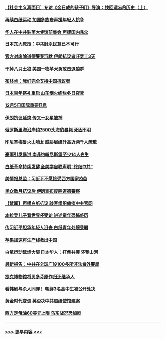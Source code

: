 #### [【社会主义真面目】专访《金日成的孩子们》导演：找回遗忘的历史（上）](../pages/prog202/a103591121.md?t=12052301) 
#### [再续白纸运动 加国多族裔声援年轻人抗争](../pages/prog202/a103591115.md?t=12052301) 
#### [华人在中共驻英大使馆前集会 声援国内民众](../pages/prog202/a103591111.md?t=12052301) 
#### [日本东大教授：中共封杀民意已不可行](../pages/prog202/a103591109.md?t=12052301) 
#### [官方对废除道德警察沉默 伊朗抗议者吁罢工3天](../pages/prog202/a103591039.md?t=12052301) 
#### [干掉八只土狼 美国一牧羊犬勇敢击退狼群](../pages/prog202/a103591035.md?t=12052301) 
#### [布林肯：我们完全支持中国抗议者](../pages/prog202/a103591030.md?t=12052301) 
#### [日本百年祭礼重启 山车烟火绚烂冬日夜空](../pages/prog202/a103591058.md?t=12052301) 
#### [12月5日国际重要讯息](../pages/prog202/a103591047.md?t=12052301) 
#### [伊朗抗议延烧 传又一女星被捕](../pages/prog202/a103590971.md?t=12052301) 
#### [俄罗斯里海沿岸约2500头海豹暴毙 死因不明](../pages/prog202/a103590953.md?t=12052301) 
#### [印尼塞梅鲁火山喷发 威胁层级升高近两千人疏散](../pages/prog202/a103590897.md?t=12052301) 
#### [豪雨引发暴洪 南非约翰尼斯堡至少14人丧生](../pages/prog202/a103590881.md?t=12052301) 
#### [白纸革命持续发酵 全美学自联声明“终结中共”](../pages/prog202/a103590845.md?t=12052301) 
#### [美情报总监：习近平不愿接受西方国家疫苗](../pages/prog202/a103590848.md?t=12052301) 
#### [民众数月抗议后 伊朗宣布废除道德警察](../pages/prog202/a103590741.md?t=12052301) 
#### [【禁闻】声援白纸抗议 骇客组织瘫痪中共官网](../pages/prog202/a103590654.md?t=12052301) 
#### [本拉登儿子看世界杯受访 讲述童年恐怖经历](../pages/prog202/a103590642.md?t=12052301) 
#### [传习近平坦承年轻人沮丧 白纸青年处境受瞩](../pages/prog202/a103590589.md?t=12052301) 
#### [苹果加速将生产线撤出中国](../pages/prog202/a103590587.md?t=12052301) 
#### [白纸运动延烧大阪 日本华人：打倒共匪 还我山河](../pages/prog202/a103590585.md?t=12052301) 
#### [最新报告：中共在全球广设100多所非法海外警局](../pages/prog202/a103590583.md?t=12052301) 
#### [捷克博物馆将贝多芬原作归还继承人](../pages/prog202/a103590591.md?t=12052301) 
#### [看韩剧与杀人同罪！ 朝鲜3名高中生被公开处决](../pages/prog202/a103590569.md?t=12052301) 
#### [黄金时代变调 英否决中共超级使馆建案](../pages/prog202/a103590459.md?t=12052301) 
#### [西方定俄油60美元上限 乌东战况恐加剧](../pages/prog202/a103590421.md?t=12052301) 

----
#### [ >>> 更早内容 <<< ](../indexes/prog202-earlier.md)

